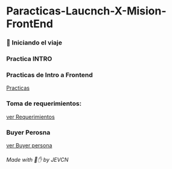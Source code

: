 # Paracticas-Laucnch-X-Mision-FrontEnd

### :rocket: Iniciando el viaje 
### Practica INTRO


### Practicas de Intro a Frontend
[Practicas](https://github.com/JoseEduardoVelazquezCN/MisionFrontEnd/blob/main/01%20-%20INTRO/practicas/README.md#practicas-de-intro-a-frontend)

### Toma de requerimientos:
[ver Requerimientos]()

### Buyer Perosna
[ver Buyer persona](https://github.com/JoseEduardoVelazquezCN/Paracticas-Laucnch-X-Mision-FrontEnd/blob/06f87f87018e5ce44be14a25e3973d8845c7ae1e/Buyer%20Persona%20Abogabot.png)



###### Made with :bone::raised_hand: by JEVCN
